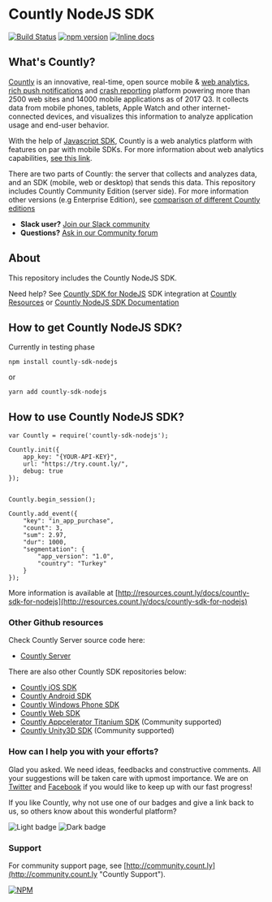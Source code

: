 # Countly NodeJS SDK 
[![Build Status](https://travis-ci.org/Countly/countly-sdk-nodejs.svg?branch=master)](https://travis-ci.org/Countly/countly-sdk-nodejs) [![npm version](https://badge.fury.io/js/countly-sdk-nodejs.svg)](https://badge.fury.io/js/countly-sdk-nodejs) [![Inline docs](http://inch-ci.org/github/Countly/countly-sdk-nodejs.svg?branch=master)](http://inch-ci.org/github/Countly/countly-sdk-nodejs)


## What's Countly?
[Countly](http://count.ly) is an innovative, real-time, open source mobile & [web analytics](http://count.ly/web-analytics), [rich push notifications](http://count.ly/push-notifications) and [crash reporting](http://count.ly/crash-reports) platform powering more than 2500 web sites and 14000 mobile applications as of 2017 Q3. It collects data from mobile phones, tablets, Apple Watch and other internet-connected devices, and visualizes this information to analyze application usage and end-user behavior. 

With the help of [Javascript SDK](http://github.com/countly/countly-sdk-web), Countly is a web analytics platform with features on par with mobile SDKs. For more information about web analytics capabilities, [see this link](http://count.ly/web-analytics).

There are two parts of Countly: the server that collects and analyzes data, and an SDK (mobile, web or desktop) that sends this data. This repository includes Countly Community Edition (server side). For more information other versions (e.g Enterprise Edition), see [comparison of different Countly editions](https://count.ly/compare)

* **Slack user?** [Join our Slack community](http://slack.count.ly:3000/)
* **Questions?** [Ask in our Community forum](http://community.count.ly)

## About

This repository includes the Countly NodeJS SDK.

Need help? See [Countly SDK for NodeJS](http://resources.count.ly/v1.0/docs/countly-sdk-for-nodejs) SDK integration at [Countly Resources](http://resources.count.ly)  or [Countly NodeJS SDK Documentation](http://countly.github.io/countly-sdk-nodejs/)

## How to get Countly NodeJS SDK?

Currently in testing phase

    npm install countly-sdk-nodejs
or

    yarn add countly-sdk-nodejs

## How to use Countly NodeJS SDK?
```
var Countly = require('countly-sdk-nodejs');

Countly.init({
    app_key: "{YOUR-API-KEY}",
    url: "https://try.count.ly/",
    debug: true
});


Countly.begin_session();

Countly.add_event({
    "key": "in_app_purchase",
    "count": 3,
    "sum": 2.97,
    "dur": 1000,
    "segmentation": {
        "app_version": "1.0",
        "country": "Turkey"
    }
});
```
More information is available at [http://resources.count.ly/docs/countly-sdk-for-nodejs](http://resources.count.ly/docs/countly-sdk-for-nodejs)

### Other Github resources ###

Check Countly Server source code here: 

- [Countly Server](https://github.com/Countly/countly-server)

There are also other Countly SDK repositories below:

- [Countly iOS SDK](https://github.com/Countly/countly-sdk-ios)
- [Countly Android SDK](https://github.com/Countly/countly-sdk-android)
- [Countly Windows Phone SDK](https://github.com/Countly/countly-sdk-windows-phone)
- [Countly Web SDK](https://github.com/Countly/countly-sdk-web)
- [Countly Appcelerator Titanium SDK](https://github.com/euforic/Titanium-Count.ly) (Community supported)
- [Countly Unity3D SDK](https://github.com/Countly/countly-sdk-unity) (Community supported)

### How can I help you with your efforts?

Glad you asked. We need ideas, feedbacks and constructive comments. All your suggestions will be taken care with upmost importance. We are on [Twitter](http://twitter.com/gocountly) and [Facebook](http://www.facebook.com/Countly) if you would like to keep up with our fast progress!

If you like Countly, why not use one of our badges and give a link back to us, so others know about this wonderful platform? 

![Light badge](https://count.ly/wp-content/uploads/2014/10/countly_badge_5.png)  ![Dark badge](https://count.ly/wp-content/uploads/2014/10/countly_badge_6.png)

### Support

For community support page, see [http://community.count.ly](http://community.count.ly "Countly Support").


[![NPM](https://nodei.co/npm/countly-sdk-nodejs.png?downloads=true&downloadRank=true&stars=true)](https://nodei.co/npm/countly-sdk-nodejs/)
